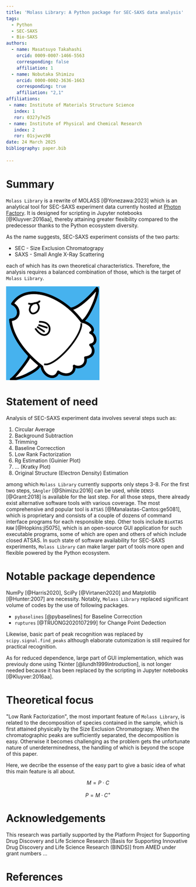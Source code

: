 ```yaml
---
title: 'Molass Library: A Python package for SEC-SAXS data analysis'
tags:
  - Python
  - SEC-SAXS
  - Bio-SAXS
authors:
  - name: Masatsuyo Takahashi
    orcid: 0009-0007-1466-5563
    corresponding: false    
    affiliation: 1
  - name: Nobutaka Shimizu
    orcid: 0000-0002-3636-1663
    corresponding: true
    affiliation: "2,1"
affiliations:
 - name: Institute of Materials Structure Science
   index: 1
   ror: 0327y7e25
 - name: Institute of Physical and Chemical Research
   index: 2
   ror: 01sjwvz98
date: 24 March 2025
bibliography: paper.bib

---
```


# Summary

`Molass Library` is a rewrite of MOLASS [@Yonezawa:2023] which is an analytical tool for SEC-SAXS experiment data currently hosted at [Photon Factory](https://pfwww.kek.jp/saxs/MOLASS.html). It is designed for scripting in Jupyter notebooks [@Kluyver:2016aa], thereby attaining greater flexibility compared to the predecessor thanks to the Python ecosystem diversity.

As the name suggests, SEC-SAXS experiment consists of the two parts:

* SEC - Size Exclusion Chromatograpy
* SAXS - Small Angle X-Ray Scattering

each of which has its own theoretical characteristics. Therefore, the analysis requires a balanced combination of those, which is the target of `Molass Library`.

![Logo of Molass Library created by K. Yatabe](docs/_static/molass_256.png)

# Statement of need

Analysis of SEC-SAXS experiment data involves several steps such as:

1. Circular Average
2. Background Subtraction
3. Trimming
4. Baseline Correcction
5. Low Rank Factorization
6. Rg Estimation (Guinier Plot)
8. ... (Kratky Plot)
9. Original Structure (Electron Density) Estimation

among which `Molass Library` currently supports only steps 3-8. For the first two steps, `SAngler` [@Shimizu:2016] can be used, while `DENSS` [@Grant:2018] is available for the last step. For all those steps, there already exist alternative software tools with various coverage. The most comprehensive and popular tool is `ATSAS` [@Manalastas-Cantos:ge5081], which is proprietary and consists of a couple of dozens of command interface programs for each responsible step. Other tools include `BioXTAS RAW` [@Hopkins:jl5075], which is an open-source GUI application for such executable programs, some of which are open and others of which include closed ATSAS. In such state of software availability for SEC-SAXS experiments, `Molass Library` can make larger part of tools more open and flexible powered by the Python ecosystem.

# Notable package dependence

NumPy [@Harris2020], SciPy [@Virtanen2020] and Matplotlib [@Hunter:2007] are necessity. Notably, `Molass Library` replaced significant volume of codes by the use of following packages.

* `pybaselines` [@pybaselines] for Baseline Correcction
* `ruptures` [@TRUONG2020107299] for Change Point Dedection

Likewise, basic part of peak recognition was replaced by `scipy.signal.find_peaks` although elaborate cutomization is still required for practical recognition.

As for reduced dependence, large part of GUI implementation, which was previouly done using Tkinter [@lundh1999introduction], is not longer needed because it has been replaced by the scripting in Jupyter notebooks [@Kluyver:2016aa].

# Theoretical focus

"Low Rank Factorization", the most important feature of `Molass Library`, is related to the decomposition of species contained in the sample, which is first attained physically by the Size Exclusion Chromatograpy. When the chromatographic peaks are sufficiently separated, the decomposition is easy. Otherwise it becomes challenging as the problem gets the unfortunate nature of unerdeterminedness, the handling of which is beyond the scope of this paper.

Here, we decribe the essense of the easy part to give a basic idea of what this main feature is all about.

$$ M = P \cdot C  $$

$$ P = M \cdot C^{+}  $$


# Acknowledgements

This research was partially supported by the Platform Project for Supporting Drug Discovery and Life Science Research [Basis for Supporting Innovative Drug Discovery and Life Science Research (BINDS)] from AMED under grant numbers ...

# References

